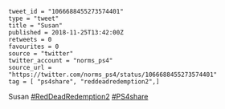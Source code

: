 ```
tweet_id = "1066688455273574401"
type = "tweet"
title = "Susan"
published = 2018-11-25T13:42:00Z
retweets = 0
favourites = 0
source = "twitter"
twitter_account = "norms_ps4"
source_url = "https://twitter.com/norms_ps4/status/1066688455273574401"
tag = [ "ps4share", "reddeadredemption2",]
```

Susan [#RedDeadRedemption2](/tags/reddeadredemption2/) [#PS4share](/tags/ps4share/)

<p class='image'><img src='http://mnf.m17s.net/2018/11/25/Ds2jfpSWoAALPpd.jpg' alt=''></p>

